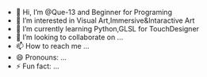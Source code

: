 - 👋 Hi, I’m @Que-13 and Beginner for Programing
- 👀 I’m interested in Visual Art,Immersive&Intaractive Art
- 🌱 I’m currently learning Python,GLSL for TouchDesigner
- 💞️ I’m looking to collaborate on ...
- 📫 How to reach me ...
- 😄 Pronouns: ...
- ⚡ Fun fact: ...

<!---
Que-13/Que-13 is a ✨ special ✨ repository because its `README.md` (this file) appears on your GitHub profile.
You can click the Preview link to take a look at your changes.
--->
